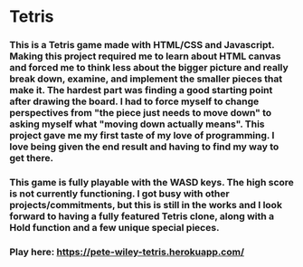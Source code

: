 # Tetris
### This is a Tetris game made with HTML/CSS and Javascript. Making this project required me to learn about HTML canvas and forced me to think less about the bigger picture and really break down, examine, and implement the smaller pieces that make it. The hardest part was finding a good starting point after drawing the board. I had to force myself to change perspectives from "the piece just needs to move down" to asking myself what "moving down actually means". This project gave me my first taste of my love of programming. I love being given the end result and having to find my way to get there.
### This game is fully playable with the WASD keys. The high score is not currently functioning. I got busy with other projects/commitments, but this is still in the works and I look forward to having a fully featured Tetris clone, along with a Hold function and a few unique special pieces.
### Play here: https://pete-wiley-tetris.herokuapp.com/
